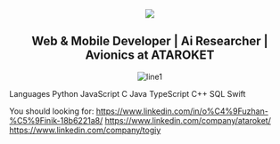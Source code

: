 <div id="header" align="center">
  <img src="https://i.ibb.co/MPyx9PM/inkpx-word-art-2.png" />

</div>

<div align="center" >
  
  <h2>Web & Mobile Developer | Ai Researcher | Avionics at ATAROKET</h2>
  
  ![line1](https://user-images.githubusercontent.com/108802411/233771788-49345f74-fa90-4ed1-8214-0a1355bc7b13.gif)
  </div>



Languages
Python JavaScript C Java TypeScript C++ SQL Swift

You should looking for:
https://www.linkedin.com/in/o%C4%9Fuzhan-%C5%9Finik-18b6221a8/
https://www.linkedin.com/company/ataroket/
https://www.linkedin.com/company/togiy


